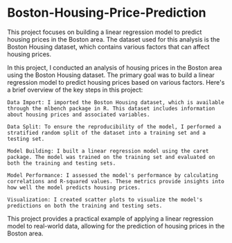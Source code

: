 # Boston-Housing-Price-Prediction
This project focuses on building a linear regression model to predict housing prices in the Boston area. The dataset used for this analysis is the Boston Housing dataset, which contains various factors that can affect housing prices.

In this project, I conducted an analysis of housing prices in the Boston area using the Boston Housing dataset. The primary goal was to build a linear regression model to predict housing prices based on various factors. Here's a brief overview of the key steps in this project:

    Data Import: I imported the Boston Housing dataset, which is available through the mlbench package in R. This dataset includes information about housing prices and associated variables.

    Data Split: To ensure the reproducibility of the model, I performed a stratified random split of the dataset into a training set and a testing set.

    Model Building: I built a linear regression model using the caret package. The model was trained on the training set and evaluated on both the training and testing sets.

    Model Performance: I assessed the model's performance by calculating correlations and R-squared values. These metrics provide insights into how well the model predicts housing prices.

    Visualization: I created scatter plots to visualize the model's predictions on both the training and testing sets.

This project provides a practical example of applying a linear regression model to real-world data, allowing for the prediction of housing prices in the Boston area. 
